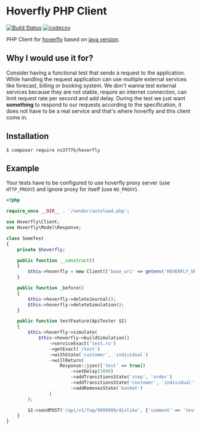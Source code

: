 # Hoverfly PHP Client

[![Build Status](https://travis-ci.org/ns3777k/hoverfly-php.svg?branch=master)](https://travis-ci.org/ns3777k/hoverfly-php)
[![codecov](https://codecov.io/gh/ns3777k/hoverfly-php/branch/master/graph/badge.svg)](https://codecov.io/gh/ns3777k/hoverfly-php)

PHP Client for [hoverfly](https://hoverfly.io/) based on [java version](https://github.com/SpectoLabs/hoverfly-java).

## Why I would use it for?

Consider having a functional test that sends a request to the application. While handling the request application can
use multiple external services like forecast, billing or booking system. We don't wanna test external services because
they are not stable, require an internet connection, can limit request rate per second and add delay. During the test we
just want **something** to respond to our requests according to the specification, it does not have to be a real service
and that's where hoverfly and this client come in.

## Installation

```shell script
$ composer require ns3777k/hoverfly
```

## Example

Your tests have to be configured to use hoverfly proxy server (use `HTTP_PROXY`) and ignore proxy for itself (use
`NO_PROXY`).

```php
<?php

require_once __DIR__ . '/vendor/autoload.php';

use Hoverfly\Client;
use Hoverfly\Model\Response;

class SomeTest
{
    private $hoverfly;

    public function __construct()
    {
        $this->hoverfly = new Client(['base_uri' => getenv('HOVERFLY_URL')]);
    }

    public function _before()
    {
        $this->hoverfly->deleteJournal();
        $this->hoverfly->deleteSimulation();
    }

    public function testFeature(ApiTester $I)
    {
        $this->hoverfly->simulate(
            $this->hoverfly->buildSimulation()
                ->serviceExact('test.ru')
                ->getExact('/test')
                ->withState('customer', 'individual')
                ->willReturn(
                    Response::json(['test' => true])
                        ->setDelay(3000)
                        ->addTransitionsState('step', 'order')
                        ->addTransitionsState('customer', 'individual')
                        ->addRemovesState('basket')
                )
        );

        $I->sendPOST('/api/v1/faq/9999999/dislike', ['comment' => 'test']);
    }
}
```
